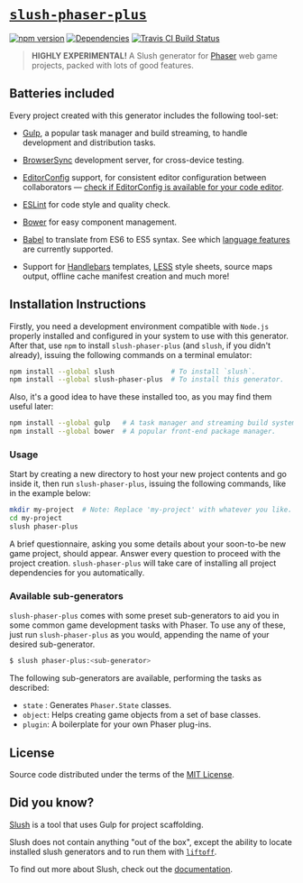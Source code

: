 [`slush-phaser-plus`][npm.]
===============================================================================

[![npm version][fury]][npm.]
[![Dependencies][ddmb]][ddm.]
[![Travis CI Build Status][tcib]][tci.]

>   **HIGHLY EXPERIMENTAL!** A Slush generator for [Phaser][phsr] web game 
>   projects, packed with lots of good features.


Batteries included
-------------------------------------------------------------------------------

Every project created with this generator includes the following tool-set:

*   [Gulp][gulp], a popular task manager and build streaming, to handle
    development and distribution tasks.

*   [BrowserSync][bsnc] development server, for cross-device testing.

*   [EditorConfig][edcf] support, for consistent editor configuration between
    collaborators — [check if EditorConfig is available for your code
    editor][ecpl].

*   [ESLint][eslt] for code style and quality check.

*   [Bower][bowr] for easy component management.

*   [Babel][babl] to translate from ES6 to ES5 syntax.
    See which [language features][feat] are currently supported.

*   Support for [Handlebars][hbs.] templates, [LESS][less] style sheets, source
    maps output, offline cache manifest creation and much more!


Installation Instructions
-------------------------------------------------------------------------------

Firstly, you need a development environment compatible with `Node.js` properly
installed and configured in your system to use with this generator. After that,
use `npm` to install `slush-phaser-plus` (and `slush`, if you didn't already),
issuing the following commands on a terminal emulator:

```sh
npm install --global slush              # To install `slush`.
npm install --global slush-phaser-plus  # To install this generator.
```

Also, it's a good idea to have these installed too, as you may find them useful
later:

```sh
npm install --global gulp   # A task manager and streaming build system.
npm install --global bower  # A popular front-end package manager.
```


### Usage #####################################################################

Start by creating a new directory to host your new project contents and go
inside it, then run `slush-phaser-plus`, issuing the following commands, like
in the example below:

```sh
mkdir my-project  # Note: Replace 'my-project' with whatever you like.
cd my-project
slush phaser-plus
```

A brief questionnaire, asking you some details about your soon-to-be new game
project, should appear. Answer every question to proceed with the project
creation. `slush-phaser-plus` will take care of installing all project
dependencies for you automatically.


### Available sub-generators ##################################################

`slush-phaser-plus` comes with some preset sub-generators to aid you in some
common game development tasks with Phaser. To use any of these, just run
`slush-phaser-plus` as you would, appending the name of your desired 
sub-generator.

```sh
$ slush phaser-plus:<sub-generator>
```

The following sub-generators are available, performing the tasks as described:

*   `state` : Generates `Phaser.State` classes.
*   `object`: Helps creating game objects from a set of base classes.
*   `plugin`: A boilerplate for your own Phaser plug-ins.


License
-------------------------------------------------------------------------------

Source code distributed under the terms of the [MIT License][lcnc].


Did you know?
-------------------------------------------------------------------------------

[Slush][slus] is a tool that uses Gulp for project scaffolding.

Slush does not contain anything "out of the box", except the ability to locate
installed slush generators and to run them with [`liftoff`][lift].

To find out more about Slush, check out the [documentation][slus].


<!-- Links ---------------------------------------------------------------- -->

[bowr]: http://bower.io/
[phsr]: http://phaser.io/
[eslt]: http://eslint.org/
[gulp]: http://gulpjs.com/
[babl]: https://babeljs.io/
[less]: http://lesscss.org/
[hbs.]: http://handlebarsjs.com/
[edcf]: http://editorconfig.org/
[bsnc]: http://www.browsersync.io/
[slus]: https://github.com/slushjs/slush
[ecpl]: http://editorconfig.org/#download
[feat]: http://babeljs.io/docs/learn-es6/
[lift]: https://www.npmjs.com/package/liftoff
[gsdt]: https://github.com/greypants/gulp-starter/
[ddm.]: https://david-dm.org/rblopes/slush-phaser-plus
[fury]: https://badge.fury.io/js/slush-phaser-plus.svg
[npm.]: https://www.npmjs.com/package/slush-phaser-plus
[tci.]: https://travis-ci.org/rblopes/slush-phaser-plus
[ddmb]: https://david-dm.org/rblopes/slush-phaser-plus.svg
[tcib]: https://travis-ci.org/rblopes/slush-phaser-plus.svg
[lcnc]: https://github.com/rblopes/slush-phaser-plus/blob/master/LICENSE
